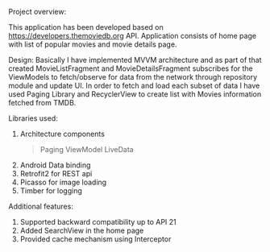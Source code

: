 Project overview:

This application has been developed based on https://developers.themoviedb.org API.
Application consists of home page with list of popular movies and movie details page.

Design:
Basically I have implemented MVVM architecture and as part of that created MovieListFragment and MovieDetailsFragment subscribes for the ViewModels to fetch/observe for data from the network through repository module and update UI.
In order to fetch and load each  subset of data I have used Paging Library and RecyclerView to create list with Movies information fetched from TMDB. 

Libraries used:
1. Architecture components
   > Paging
   > ViewModel
   > LiveData
2. Android Data binding
3. Retrofit2 for REST api 
4. Picasso for image loading
5. Timber for logging

Additional features:
1. Supported backward compatibility up to API 21
2. Added SearchView in the home page
3. Provided cache mechanism using Interceptor

